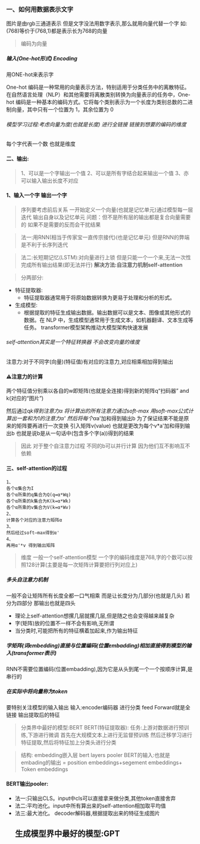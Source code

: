 ### 一、如何用数据表示文字
图片是由rgb三通道表示 但是文字没法用数字表示,那么就用向量代替一个字 如:(768)等价于(768,1)都是表示长为768的向量
>编码为向量
##### 输入(One-hot形式) Encoding
用ONE-hot来表示字

One-hot 编码是一种常用的向量表示方法，特别适用于分类任务中的离散特征。在自然语言处理（NLP）和其他需要将离散类别转换为向量表示的任务中，One-hot 编码是一种基本的编码方式。它将每个类别表示为一个长度为类别总数的二进制向量，其中只有一个位置为 1，其余位置为 0
###### 模型学习过程:考虑向量为度(也就是长度) 进行全链接 链接到想要的编码的维度
每个字代表一个数 也就是维度
#### 二、输出:
>1、可以是一个字输出一个值
2、可以是所有字结合起来输出一个值
3、亦可以输入输出长度不对应


#### 1、输入一个字 输出一个字
>序列要考虑前后关系
    一开始定义一个向量(也就是记忆单元)通过模型每一层迭代  输出自身以及记忆单元
>问题：但不是所有层的输出都是复合向量需要的 如果不是需要的反而会干扰结果

>法一:用RNN(相当于传家宝一直传宗接代)(也是记忆单元) 但是RNN的弊端是不利于长序列迭代

>法二:长短期记忆(LSTM):对向量进行上锁
但是只能一个一个来,无法一次性完成所有输出结果(即无法并行)
**解决方法:自注意力机制self-attention**

>分两部分:
- 特征提取器:
  - 特征提取器通常用于将原始数据转换为更易于处理和分析的形式。
- 生成模型:
  - 根据提取的特征生成输出数据。输出数据可以是文本、图像或其他形式的数据。在 NLP 中，生成模型通常用于生成文本，如机器翻译、文本生成等任务。
        transformer模型架构推动大模型架构快速发展

###### self-attention其实是一个特征转换器 不会改变向量的维度
注意力:对于不同字(向量)(特征值)有对应的注意力,对应相乘相加得到输出
#### ⚠注意力的计算
两个特征值分别乘以各自的w即矩阵(也就是全连接)得到新的矩阵q“扫码器” and k(对应的“图片”)

然后通过q*k得到注意力α
将计算出的所有注意力通过soft-max  用soft-max公式计算出一套和为1的注意力α'
    然后将每个α*a'加和得到输出b
    为了保证结果不能是原来的矩阵要再进行一次变换 引入矩阵v(value)
也就是更改为每个v*a'加和得到输出b
也就是说b是从一句话中(包含多个字(a))得到的结果

>因此 对于整个自注意力过程 不同的b可以并行计算 因为他们互不影响互不依赖
#### 三、self-attention的过程
    1、
    各个α集合为I
    各个α所乘的q集合为Q(q=α*Wq)
    各个α所乘的k集合为K(k=α*Wk)
    各个α所乘的v集合为V(k=α*Wv)
    2、
    计算各个对应的注意力矩阵α
    3、
    然后经过soft—max得到α'
    4、
    再用α'*v 得到输出矩阵

>维度
一般一个self-attention模型 一个字的编码维度是768,字的个数可以按照128计算(主要是每一次矩阵计算要把行列对应上)

##### 多头自注意力机制
一般不会让矩阵所有长度全都一口气相乘 而是让长度分为几部分(也就是几头)
若分为四部分 那输出也就是四头

- 理论上self-attention想摞几层就摞几层,但是随之也会变得越来越复杂
- 字(矩阵)放的位置不一样不会有影响,无所谓
- 当分类时,可能把所有的特征横着加起来,作为输出特征
##### 字矩阵(词embedding)直接与位置编码(位置embadding)相加直接得到模型的输入(transformer表示)
RNN不需要位置编码(位置embadding),因为它是从头到尾一个一个按顺序计算,是串行的
##### 在实际中将向量称为token
要特别关注模型的输入输出
输入:encoder编码器 进行分类
    feed Forward就是全链接
    输出提取后的特征
>分类界中最好的模型:BERT
    BERT(特征提取器):
        任务:上游对数据进行预训练,下游进行微调
            首先在大规模文本上进行无监督预训练
            然后迁移学习进行特征提取,然后将特征加上分类头进行分类 
        
> 结构:
            embedding嵌入层
            bert layers
            pooler
        BERT的输入:也就是embading的输出
            = position embeddings+segement embeddings+ Token embeddings
            
#### BERT输出pooler:
- 法一:只输出CLS。input中cls可以直接拿来做分类,其他token直接舍弃
- 法二:平均池化。input中所有算出来的self-attention相加取平均值
- 法三:最大池化。
decoder解码器,根据提取出来的特征生成图片
    ## 生成模型界中最好的模型:GPT

